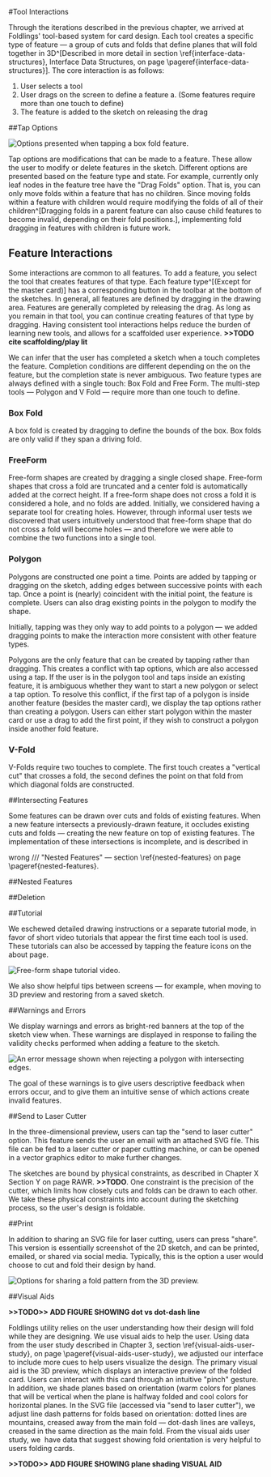 #Tool Interactions

Through the iterations described in the previous chapter, we arrived at Foldlings' tool-based system for card design.  Each tool creates a specific type of feature — a group of cuts and folds that define planes that will fold together in 3D^[Described in more detail in section \ref{interface-data-structures}, Interface Data Structures, on page \pageref{interface-data-structures}].  The core interaction is as follows:

1. User selects a tool
2. User drags on the screen to define a feature
	a. (Some features require more than one touch to define)
3. The feature is added to the sketch on releasing the drag

##Tap Options

![Options presented when tapping a box fold feature.](figures/32_UI_Tool_Interactions/tap-options.png)

Tap options are modifications that can be made to a feature.  These allow the user to modify or delete features in the sketch.  Different options are presented based on the feature type and state.  For example, currently only leaf nodes in the feature tree have the "Drag Folds" option.  That is, you can only move folds within a feature that has no children.  Since moving folds within a feature with children would require modifying the folds of all of their children^[Dragging folds in a parent feature can also cause child features to become invalid, depending on their fold positions.], implementing fold dragging in features with children is future work.

## Feature Interactions

Some interactions are common to all features.  To add a feature, you select the tool that creates features of that type.  Each feature type^[(Except for the master card)] has a corresponding button in the toolbar at the bottom of the sketches.  In general, all features are defined by dragging in the drawing area.  Features are generally completed by releasing the drag.  As long as you remain in that tool, you can continue creating features of that type by dragging.  Having consistent tool interactions helps reduce the burden of learning new tools, and allows for a scaffolded user experience. **>>TODO cite scaffolding/play lit**

We can infer that the user has completed a sketch when a touch completes the feature.  Completion conditions are different depending on the on the feature, but the completion state is never ambiguous.  Two feature types are always defined with a single touch: Box Fold and Free Form.  The multi-step tools — Polygon and V Fold — require more than one touch to define.


### Box Fold

A box fold is created by dragging to define the bounds of the box.  Box folds are only valid if they span a driving fold.

### FreeForm

Free-form shapes are created by dragging a single closed shape.  Free-form shapes that cross a fold are truncated and a center fold is automatically added at the correct height.  If a free-form shape does not cross a fold it is considered a hole, and no folds are added.  Initially, we considered having a separate tool for creating holes.  However, through informal user tests we discovered that users intuitively understood that free-form shape that do not cross a fold will become holes — and therefore we were able to combine the two functions into a single tool.

### Polygon

Polygons are constructed one point a time.  Points are added by tapping or dragging on the sketch, adding edges between successive points with each tap.  Once a point is (nearly) coincident with the initial point, the feature is complete.  Users can also drag existing points in the polygon to modify the shape.

Initially, tapping was they only way to add points to a polygon — we added dragging points to make the interaction more consistent with other feature types.  

Polygons are the only feature that can be created by tapping rather than dragging.  This creates a conflict with tap options, which are also accessed using a tap.  If the user is in the polygon tool and taps inside an existing feature, it is ambiguous whether they want to start a new polygon or select a tap option. To resolve this conflict, if the first tap of a polygon is inside another feature (besides the master card), we display the tap options rather than creating a polygon.  Users can either start polygon within the master card or use a drag to add the first point, if they wish to construct a polygon inside another fold feature.

### V-Fold

V-Folds require two touches to complete.  The first touch creates a "vertical cut" that crosses a fold, the second defines the point on that fold from which diagonal folds are constructed.

##Intersecting Features

Some features can be drawn over cuts and folds of existing features.  When a new feature intersects a previously-drawn feature, it occludes existing cuts and folds — creating the new feature on top of existing features.  The implementation of these intersections is incomplete, and is described in

wrong
/// "Nested Features" — section \ref{nested-features} on page \pageref{nested-features}.

##Nested Features

##Deletion

##Tutorial

We eschewed detailed drawing instructions or a separate tutorial mode, in favor of short video tutorials that appear the first time each tool is used.  These tutorials can also be accessed by tapping the feature icons on the about page.

![Free-form shape tutorial video.](figures/32_UI_Tool_Interactions/tutorial_step_one_two.png)

We also show helpful tips between screens — for example, when moving to 3D preview and restoring from a saved sketch.  

##Warnings and Errors

We display warnings and errors as bright-red banners at the top of the sketch view when. These warnings are displayed in response to failing the validity checks performed when adding a feature to the sketch.

![An error message shown when rejecting a polygon with intersecting edges.](figures/32_UI_Tool_Interactions/error_message.png)

The goal of these warnings is to give users descriptive feedback when errors occur, and to give them an intuitive sense of which actions create invalid features.

##Send to Laser Cutter

In the three-dimensional preview, users can tap the "send to laser cutter" option.  This feature sends the user an email with an attached SVG file.  This file can be fed to a laser cutter or paper cutting machine, or can be opened in a vector graphics editor to make further changes.

The sketches are bound by physical constraints, as described in Chapter X Section Y on page RAWR. **>>TODO**.  One constraint is the precision of the cutter, which limits how closely cuts and folds can be drawn to each other.  We take these physical constraints into account during the sketching process, so the user's design is foldable. 

##Print

In addition to sharing an SVG file for laser cutting, users can press "share".  This version is essentially screenshot of the 2D sketch, and can be printed, emailed, or shared via social media.  Typically, this is the option a user would choose to cut and fold their design by hand.

![Options for sharing a fold pattern from the 3D preview.](figures/32_UI_Tool_Interactions/3d-share.png)

##Visual Aids

**>>TODO>> ADD FIGURE SHOWING dot vs dot-dash line**

Foldlings utility relies on the user understanding how their design will fold while they are designing.  We use visual aids to help the user.  Using data from the user study described in Chapter 3, section \ref{visual-aids-user-study}, on page  \pageref{visual-aids-user-study}, we adjusted our interface to include more cues to help users visualize the design.  The primary visual aid is the 3D preview, which displays an interactive preview of the folded card.  Users can interact with this card through an intuitive "pinch" gesture.  In addition, we shade planes based on orientation (warm colors for planes that will be vertical when the plane is halfway folded and cool colors for horizontal planes.  In the SVG file (accessed via "send to laser cutter"), we adjust line dash patterns for folds based on orientation: dotted lines are mountains, creased away from the main fold — dot-dash lines are valleys, creased in the same direction as the main fold.  From the visual aids user study, we  have data that suggest showing fold orientation is very helpful to users folding cards.

**>>TODO>> ADD FIGURE SHOWING plane shading VISUAL AID**



